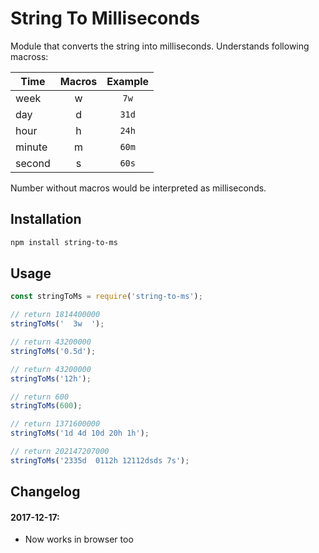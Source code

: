 # String To Milliseconds
Module that converts the string into milliseconds. Understands following macross:

| Time | Macros | Example |
| ------ | :------: | :------: |
| week | w | `7w` |
| day | d | `31d` |
| hour | h | `24h` |
| minute | m | `60m` |
| second | s | `60s` |

Number without macros would be interpreted as milliseconds.


## Installation
```bash
npm install string-to-ms
```


## Usage
```javascript
const stringToMs = require('string-to-ms');

// return 1814400000
stringToMs('  3w  ');

// return 43200000
stringToMs('0.5d');

// return 43200000
stringToMs('12h');

// return 600
stringToMs(600);

// return 1371600000
stringToMs('1d 4d 10d 20h 1h');

// return 202147207000
stringToMs('2335d  0112h 12112dsds 7s');
```

## Changelog 
#### 2017-12-17:
- Now works in browser too
